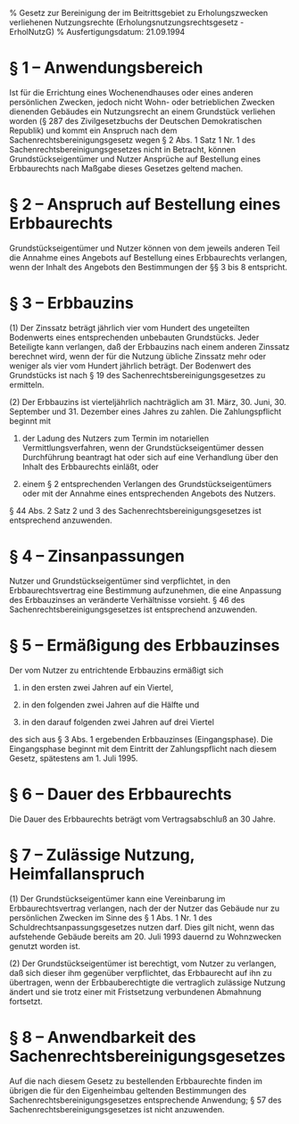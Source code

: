 % Gesetz zur Bereinigung der im Beitrittsgebiet zu Erholungszwecken verliehenen Nutzungsrechte  (Erholungsnutzungsrechtsgesetz - ErholNutzG)
% Ausfertigungsdatum: 21.09.1994
 
# § 1 – Anwendungsbereich

Ist für die Errichtung eines Wochenendhauses oder eines anderen persönlichen Zwecken, jedoch nicht Wohn- oder betrieblichen Zwecken dienenden Gebäudes ein Nutzungsrecht an einem Grundstück verliehen worden (§ 287 des Zivilgesetzbuchs der Deutschen Demokratischen Republik) und kommt ein Anspruch nach dem Sachenrechtsbereinigungsgesetz wegen § 2 Abs. 1 Satz 1 Nr. 1 des Sachenrechtsbereinigungsgesetzes nicht in Betracht, können Grundstückseigentümer und Nutzer Ansprüche auf Bestellung eines Erbbaurechts nach Maßgabe dieses Gesetzes geltend machen.

# § 2 – Anspruch auf Bestellung eines Erbbaurechts

Grundstückseigentümer und Nutzer können von dem jeweils anderen Teil die Annahme eines Angebots auf Bestellung eines Erbbaurechts verlangen, wenn der Inhalt des Angebots den Bestimmungen der §§ 3 bis 8 entspricht.

# § 3 – Erbbauzins

(1) Der Zinssatz beträgt jährlich vier vom Hundert des ungeteilten Bodenwerts eines entsprechenden unbebauten Grundstücks. Jeder Beteiligte kann verlangen, daß der Erbbauzins nach einem anderen Zinssatz berechnet wird, wenn der für die Nutzung übliche Zinssatz mehr oder weniger als vier vom Hundert jährlich beträgt. Der Bodenwert des Grundstücks ist nach § 19 des Sachenrechtsbereinigungsgesetzes zu ermitteln.

(2) Der Erbbauzins ist vierteljährlich nachträglich am 31. März, 30. Juni, 30. September und 31. Dezember eines Jahres zu zahlen. Die Zahlungspflicht beginnt mit

1. der Ladung des Nutzers zum Termin im notariellen Vermittlungsverfahren, wenn der Grundstückseigentümer dessen Durchführung beantragt hat oder sich auf eine Verhandlung über den Inhalt des Erbbaurechts einläßt, oder

2. einem § 2 entsprechenden Verlangen des Grundstückseigentümers oder mit der Annahme eines entsprechenden Angebots des Nutzers.

§ 44 Abs. 2 Satz 2 und 3 des Sachenrechtsbereinigungsgesetzes ist entsprechend anzuwenden.

# § 4 – Zinsanpassungen

Nutzer und Grundstückseigentümer sind verpflichtet, in den Erbbaurechtsvertrag eine Bestimmung aufzunehmen, die eine Anpassung des Erbbauzinses an veränderte Verhältnisse vorsieht. § 46 des Sachenrechtsbereinigungsgesetzes ist entsprechend anzuwenden.

# § 5 – Ermäßigung des Erbbauzinses

Der vom Nutzer zu entrichtende Erbbauzins ermäßigt sich

1. in den ersten zwei Jahren auf ein Viertel,

2. in den folgenden zwei Jahren auf die Hälfte und

3. in den darauf folgenden zwei Jahren auf drei Viertel

des sich aus § 3 Abs. 1 ergebenden Erbbauzinses (Eingangsphase). Die Eingangsphase beginnt mit dem Eintritt der Zahlungspflicht nach diesem Gesetz, spätestens am 1. Juli 1995.

# § 6 – Dauer des Erbbaurechts

Die Dauer des Erbbaurechts beträgt vom Vertragsabschluß an 30 Jahre.

# § 7 – Zulässige Nutzung, Heimfallanspruch

(1) Der Grundstückseigentümer kann eine Vereinbarung im Erbbaurechtsvertrag verlangen, nach der der Nutzer das Gebäude nur zu persönlichen Zwecken im Sinne des § 1 Abs. 1 Nr. 1 des Schuldrechtsanpassungsgesetzes nutzen darf. Dies gilt nicht, wenn das aufstehende Gebäude bereits am 20. Juli 1993 dauernd zu Wohnzwecken genutzt worden ist.

(2) Der Grundstückseigentümer ist berechtigt, vom Nutzer zu verlangen, daß sich dieser ihm gegenüber verpflichtet, das Erbbaurecht auf ihn zu übertragen, wenn der Erbbauberechtigte die vertraglich zulässige Nutzung ändert und sie trotz einer mit Fristsetzung verbundenen Abmahnung fortsetzt.

# § 8 – Anwendbarkeit des Sachenrechtsbereinigungsgesetzes

Auf die nach diesem Gesetz zu bestellenden Erbbaurechte finden im übrigen die für den Eigenheimbau geltenden Bestimmungen des Sachenrechtsbereinigungsgesetzes entsprechende Anwendung; § 57 des Sachenrechtsbereinigungsgesetzes ist nicht anzuwenden.
